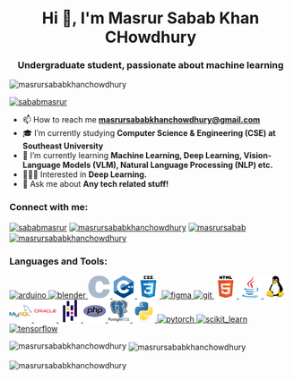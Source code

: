 <h1 align="center">Hi 👋, I'm Masrur Sabab Khan CHowdhury</h1>
<h3 align="center">Undergraduate student, passionate about machine learning</h3>

<p align="left"> 
  <img src="https://komarev.com/ghpvc/?username=masrursababkhanchowdhury&label=Profile%20views&color=0e75b6&style=flat" alt="masrursababkhanchowdhury" /> 
</p>

<p align="left"> 
  <a href="https://twitter.com/SababMasrur" target="blank">
    <img src="https://img.shields.io/twitter/follow/sababmasrur?logo=twitter&style=for-the-badge" alt="sababmasrur" />
  </a> 
</p>

- 📫 How to reach me **masrursababkhanchowdhury@gmail.com**  
- 🎓 I’m currently studying **Computer Science & Engineering (CSE) at Southeast University**  
- 🌱 I’m currently learning **Machine Learning, Deep Learning, Vision-Language Models (VLM), Natural Language Processing (NLP) etc.**  
- 🕵🏼‍♂️ Interested in **Deep Learning.**  
- 💬 Ask me about **Any tech related stuff!**

<h3 align="left">Connect with me:</h3>
<p align="left">
<a href="https://twitter.com/sababmasrur" target="blank"><img align="center" src="https://raw.githubusercontent.com/rahuldkjain/github-profile-readme-generator/master/src/images/icons/Social/twitter.svg" alt="sababmasrur" height="30" width="40" /></a>
<a href="https://linkedin.com/in/masrursababkhanchowdhury" target="blank"><img align="center" src="https://raw.githubusercontent.com/rahuldkjain/github-profile-readme-generator/master/src/images/icons/Social/linked-in-alt.svg" alt="masrursababkhanchowdhury" height="30" width="40" /></a>
<a href="https://kaggle.com/masrursabab" target="blank"><img align="center" src="https://raw.githubusercontent.com/rahuldkjain/github-profile-readme-generator/master/src/images/icons/Social/kaggle.svg" alt="masrursabab" height="30" width="40" /></a>
<a href="https://fb.com/masrursababkhanchowdhury" target="blank"><img align="center" src="https://raw.githubusercontent.com/rahuldkjain/github-profile-readme-generator/master/src/images/icons/Social/facebook.svg" alt="masrursababkhanchowdhury" height="30" width="40" /></a>
</p>

<h3 align="left">Languages and Tools:</h3>
<p align="left"> 
  <a href="https://www.arduino.cc/" target="_blank" rel="noreferrer"> <img src="https://cdn.worldvectorlogo.com/logos/arduino-1.svg" alt="arduino" width="40" height="40"/> </a>
  <a href="https://www.blender.org/" target="_blank" rel="noreferrer"> <img src="https://download.blender.org/branding/community/blender_community_badge_white.svg" alt="blender" width="40" height="40"/> </a>
  <a href="https://www.cprogramming.com/" target="_blank" rel="noreferrer"> <img src="https://raw.githubusercontent.com/devicons/devicon/master/icons/c/c-original.svg" alt="c" width="40" height="40"/> </a>
  <a href="https://www.w3schools.com/cpp/" target="_blank" rel="noreferrer"> <img src="https://raw.githubusercontent.com/devicons/devicon/master/icons/cplusplus/cplusplus-original.svg" alt="cplusplus" width="40" height="40"/> </a>
  <a href="https://www.w3schools.com/css/" target="_blank" rel="noreferrer"> <img src="https://raw.githubusercontent.com/devicons/devicon/master/icons/css3/css3-original-wordmark.svg" alt="css3" width="40" height="40"/> </a>
  <a href="https://www.figma.com/" target="_blank" rel="noreferrer"> <img src="https://www.vectorlogo.zone/logos/figma/figma-icon.svg" alt="figma" width="40" height="40"/> </a>
  <a href="https://git-scm.com/" target="_blank" rel="noreferrer"> <img src="https://www.vectorlogo.zone/logos/git-scm/git-scm-icon.svg" alt="git" width="40" height="40"/> </a>
  <a href="https://www.w3.org/html/" target="_blank" rel="noreferrer"> <img src="https://raw.githubusercontent.com/devicons/devicon/master/icons/html5/html5-original-wordmark.svg" alt="html5" width="40" height="40"/> </a>
  <a href="https://www.java.com" target="_blank" rel="noreferrer"> <img src="https://raw.githubusercontent.com/devicons/devicon/master/icons/java/java-original.svg" alt="java" width="40" height="40"/> </a>
  <a href="https://www.linux.org/" target="_blank" rel="noreferrer"> <img src="https://raw.githubusercontent.com/devicons/devicon/master/icons/linux/linux-original.svg" alt="linux" width="40" height="40"/> </a>
  <a href="https://www.mysql.com/" target="_blank" rel="noreferrer"> <img src="https://raw.githubusercontent.com/devicons/devicon/master/icons/mysql/mysql-original-wordmark.svg" alt="mysql" width="40" height="40"/> </a>
  <a href="https://www.oracle.com/" target="_blank" rel="noreferrer"> <img src="https://raw.githubusercontent.com/devicons/devicon/master/icons/oracle/oracle-original.svg" alt="oracle" width="40" height="40"/> </a>
  <a href="https://pandas.pydata.org/" target="_blank" rel="noreferrer"> <img src="https://raw.githubusercontent.com/devicons/devicon/2ae2a900d2f041da66e950e4d48052658d850630/icons/pandas/pandas-original.svg" alt="pandas" width="40" height="40"/> </a>
  <a href="https://www.php.net" target="_blank" rel="noreferrer"> <img src="https://raw.githubusercontent.com/devicons/devicon/master/icons/php/php-original.svg" alt="php" width="40" height="40"/> </a>
  <a href="https://www.postgresql.org" target="_blank" rel="noreferrer"> <img src="https://raw.githubusercontent.com/devicons/devicon/master/icons/postgresql/postgresql-original-wordmark.svg" alt="postgresql" width="40" height="40"/> </a>
  <a href="https://www.python.org" target="_blank" rel="noreferrer"> <img src="https://raw.githubusercontent.com/devicons/devicon/master/icons/python/python-original.svg" alt="python" width="40" height="40"/> </a>
  <a href="https://pytorch.org/" target="_blank" rel="noreferrer"> <img src="https://www.vectorlogo.zone/logos/pytorch/pytorch-icon.svg" alt="pytorch" width="40" height="40"/> </a>
  <a href="https://scikit-learn.org/" target="_blank" rel="noreferrer"> <img src="https://upload.wikimedia.org/wikipedia/commons/0/05/Scikit_learn_logo_small.svg" alt="scikit_learn" width="40" height="40"/> </a>
  <a href="https://www.tensorflow.org" target="_blank" rel="noreferrer"> <img src="https://www.vectorlogo.zone/logos/tensorflow/tensorflow-icon.svg" alt="tensorflow" width="40" height="40"/> </a>
</p>

<!-- Dark theme GitHub stats -->
<p><img align="left" src="https://github-readme-stats.vercel.app/api/top-langs?username=masrursababkhanchowdhury&show_icons=true&locale=en&layout=compact&theme=dark" alt="masrursababkhanchowdhury" /></p>

<p>&nbsp;<img align="center" src="https://github-readme-stats.vercel.app/api?username=masrursababkhanchowdhury&show_icons=true&locale=en&theme=dark" alt="masrursababkhanchowdhury" /></p>

<p><img align="center" src="https://github-readme-streak-stats.herokuapp.com/?user=masrursababkhanchowdhury&theme=dark" alt="masrursababkhanchowdhury" /></p>
